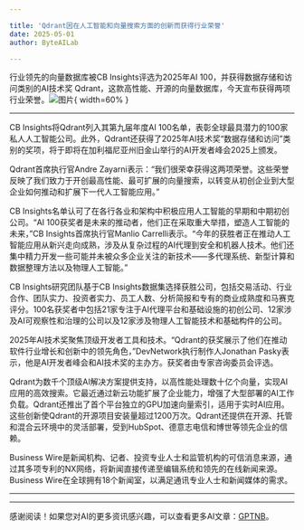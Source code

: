 ```yaml
---

title: 'Qdrant因在人工智能和向量搜索方面的创新而获得行业荣誉'
date: 2025-05-01
author: ByteAILab

---
```


行业领先的向量数据库被CB Insights评选为2025年AI 100，并获得数据存储和访问类别的AI技术奖
Qdrant，这款高性能、开源的向量数据库，今天宣布获得两项行业荣誉。![图片](https://ai-techpark.com/wp-content/uploads/Qdrant-Rec.jpg){ width=60% }

---
CB Insights将Qdrant列入其第九届年度AI 100名单，表彰全球最具潜力的100家私人人工智能公司。此外，Qdrant还获得了2025年AI技术奖“数据存储和访问”类别的奖项，将于即将在加利福尼亚州旧金山举行的AI开发者峰会2025上颁发。

Qdrant首席执行官Andre Zayarni表示：“我们很荣幸获得这两项荣誉。这些荣誉反映了我们致力于开创最高性能、最可扩展的向量搜索，以转变从初创企业到大型企业如何推动和扩展下一代人工智能应用。”

CB Insights名单认可了在各行各业和架构中积极应用人工智能的早期和中期初创公司。“AI 100获奖者是未来的推动者，他们正在采取重大举措，塑造人工智能的未来，”CB Insights首席执行官Manlio Carrelli表示。“今年的获胜者正在推动人工智能应用从新兴走向成熟，涉及从复杂过程的AI代理到安全和机器人技术。他们还集中精力开发一些可能并未被众多企业关注的新技术——多代理系统、新型计算和数据整理方法以及物理人工智能。”

CB Insights研究团队基于CB Insights数据集选择获胜公司，包括交易活动、行业合作、团队实力、投资者实力、员工人数、分析简报和专有的商业成熟度和马赛克评分。100名获奖者中包括21家专注于AI代理平台和基础设施的初创公司、12家涉及AI可观察性和治理的公司以及12家涉及物理人工智能技术和基础构件的公司。

2025年AI技术奖聚焦顶级开发者工具和技术。“Qdrant的获奖展示了他们在推动软件行业增长和创新中的领先角色，”DevNetwork执行制作人Jonathan Pasky表示，他是AI开发者峰会和AI技术奖的主办方。获奖者由专家咨询委员会评选。

Qdrant为数千个顶级AI解决方案提供支持，以高性能处理数十亿个向量，实现AI应用的高效搜索。它最近通过新云功能扩展了企业能力，增强了大型部署的AI工作负载。Qdrant还推出了首个平台独立的GPU加速向量索引，适用于实时AI应用。这些创新使Qdrant的开源项目安装量超过1200万次。Qdrant还提供在开源、托管和混合云环境中的灵活部署，受到HubSpot、德意志电信和博世等领先企业的信赖。

Business Wire是新闻机构、记者、投资专业人士和监管机构的可信消息来源，通过其多项专利的NX网络，将新闻直接传递至编辑系统和领先的在线新闻来源。Business Wire在全球拥有18个新闻室，以满足通讯专业人士和新闻媒体的需求。

---
---
感谢阅读！如果您对AI的更多资讯感兴趣，可以查看更多AI文章：[GPTNB](https://gptnb.com)。